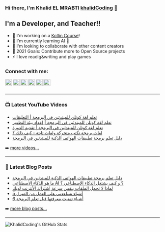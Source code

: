 ### Hi there, I'm Khalid EL MRABTI  [khalidCoding](https://khalidcoding.com/) 👋

## I'm a Developer, and Teacher!!

- 🔭 I'm working on a [Kotlin Course](https://www.youtube.com/watch?v=zC8IKtBlOrE&list=PLtRaTjjI0JHPyGv9D3sws5PejPtKZfEFh)!
- 🌱 I'm currently learning AI 🤣
- 👯 I'm looking to collaborate with other content creators
- 🥅 2021 Goals: Contribute more to Open Source projects
- ⚡ I love readig&writing and play games


### Connect with me:

[<img align="left" alt="khalidcoding.com" width="22px" src="https://khalidcoding.com/wp-content/uploads/2020/01/fav.png" />](https://khalidcoding.com/)
[<img align="left" alt="khalidcoding | YouTube" width="22px" src="https://cdn.jsdelivr.net/npm/simple-icons@v3/icons/youtube.svg" />](https://www.youtube.com/channel/UC63t6j4X8EjabArl2rtWlJQ)
[<img align="left" alt="khalidcoding | Twitter" width="22px" src="https://cdn.jsdelivr.net/npm/simple-icons@v3/icons/twitter.svg" />](https://twitter.com/KhalidCoding)
[<img align="left" alt="khalidcoding | Instagram" width="22px" src="https://cdn.jsdelivr.net/npm/simple-icons@v3/icons/facebook.svg" />](https://www.facebook.com/khalidcoding/)
[<img align="left" alt="khalidcoding | LinkedIn" width="22px" src="https://cdn.jsdelivr.net/npm/simple-icons@v3/icons/linkedin.svg" />](https://www.linkedin.com/in/khalid-el-mrabti/)
[<img align="left" alt="khalidcoding | Instagram" width="22px" src="https://cdn.jsdelivr.net/npm/simple-icons@v3/icons/instagram.svg" />](https://www.instagram.com/khalidelmrabti/)

<br />
<br />

---

### 📺 Latest YouTube Videos

<!-- YOUTUBE:START -->
- [تعلم لغة كوتلن للمبتدئين في البرمجة | التعليقات](https://www.youtube.com/watch?v=ec1KoNQ57Qg)
- [تعلم لغة كوتلن للمبتدئين في البرمجة | إعداد بيئة التطوير](https://www.youtube.com/watch?v=3beX7m-i2RY)
- [تعلم لغة كوتلن للمبتدئين في البرمجة | تقديم الدورة](https://www.youtube.com/watch?v=zC8IKtBlOrE)
- [لغات برمجة تكتب متحركة ولغات ثابتة - كيف ذلك ؟](https://www.youtube.com/watch?v=mzRKfNlcF80)
- [دليل تعلم برمجة تطبيقات الهواتف الذكية للمبتدئين في البرمجة](https://www.youtube.com/watch?v=OY-66FrQR1w)
<!-- YOUTUBE:END -->

➡️ [more videos...](https://www.youtube.com/channel/UC63t6j4X8EjabArl2rtWlJQ)

---

### 📕 Latest Blog Posts

<!-- BLOG-POST-LIST:START -->
- [دليل تعلم برمجة تطبيقات الهواتف الذكية للمبتدئين في البرمجة](https://khalidcoding.com/%d8%af%d9%84%d9%8a%d9%84-%d8%aa%d8%b9%d9%84%d9%85-%d8%a8%d8%b1%d9%85%d8%ac%d8%a9-%d8%aa%d8%b7%d8%a8%d9%8a%d9%82%d8%a7%d8%aa-%d8%a7%d9%84%d9%87%d9%88%d8%a7%d8%aa%d9%81/)
- [ما هو الذكاء الاصطناعي AI ؟ و كيف يشتغل الذكاء الإصطناعي ؟](https://khalidcoding.com/%d9%85%d8%a7-%d9%87%d9%88-%d8%a7%d9%84%d8%b0%d9%83%d8%a7%d8%a1-%d8%a7%d9%84%d8%a7%d8%b5%d8%b7%d9%86%d8%a7%d8%b9%d9%8a/)
- [لماذا لا تحمل الملفات بنفس سرعة إشتراك الأنترنت لديك](https://khalidcoding.com/%d8%aa%d8%ad%d9%85%d9%8a%d9%84-%d8%a7%d9%84%d9%85%d9%84%d9%81%d8%a7%d8%aa-%d9%84%d9%8a%d8%b3-%d9%83%d8%b3%d8%b1%d8%b9%d8%a9-%d8%a7%d9%84%d8%a7%d9%86%d8%aa%d8%b1%d9%86%d8%aa/)
- [5 أشياء تساعدني على العمل من المنزل](https://khalidcoding.com/5-%d8%a3%d8%b4%d9%8a%d8%a7%d8%a1-%d8%aa%d8%b3%d8%a7%d8%b9%d8%af%d9%86%d9%8a-%d8%b9%d9%84%d9%89-%d8%a7%d9%84%d8%b9%d9%85%d9%84-%d9%85%d9%86-%d8%a7%d9%84%d9%85%d9%86%d8%b2%d9%84/)
- [6 أشياء تمنيت معرفتها قبل تعلم البرمجة](https://khalidcoding.com/6-%d8%a3%d8%b4%d9%8a%d8%a7%d8%a1-%d8%aa%d9%85%d9%86%d9%8a%d8%aa-%d9%85%d8%b9%d8%b1%d9%81%d8%aa%d9%87%d8%a7-%d9%82%d8%a8%d9%84-%d8%aa%d8%b9%d9%84%d9%85-%d8%a7%d9%84%d8%a8%d8%b1%d9%85%d8%ac%d8%a9/)
<!-- BLOG-POST-LIST:END -->


➡️ [more blog posts...](https://khalidcoding.com/)

---


  <img align="left" alt="KhalidCoding's GitHub Stats" src="https://github-readme-stats.codestackr.vercel.app/api?username=KhalidCoding&show_icons=true&hide_border=true" />



[website]: https://khalidcoding.com/
[twitter]: https://twitter.com/KhalidCoding
[youtube]: https://www.youtube.com/channel/UC63t6j4X8EjabArl2rtWlJQ
[instagram]: https://www.instagram.com/khalidelmrabti/
[linkedin]: https://www.linkedin.com/in/khalid-el-mrabti/



